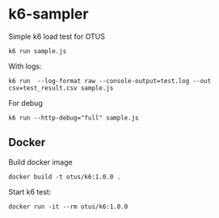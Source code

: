 # k6-sampler

Simple k6 load test for OTUS

```shell
k6 run sample.js
```

With logs:
```shell
k6 run  --log-format raw --console-output=test.log --out csv=test_result.csv sample.js
```

For debug
```shell
k6 run --http-debug="full" sample.js
```

## Docker


Build docker image

```shell
docker build -t otus/k6:1.0.0 .
``` 

Start k6 test:

```shell
docker run -it --rm otus/k6:1.0.0
```

